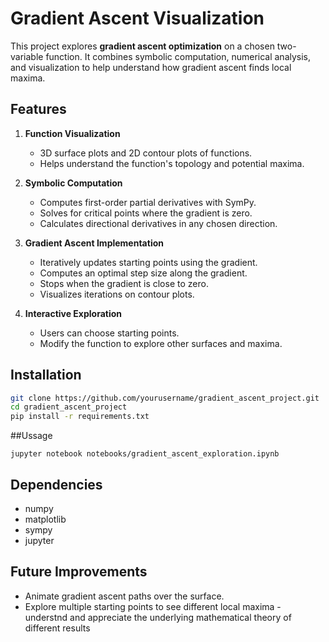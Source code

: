 # Gradient Ascent Visualization

This project explores **gradient ascent optimization** on a chosen two-variable function. It combines symbolic computation, numerical analysis, and visualization to help understand how gradient ascent finds local maxima.

## Features

1. **Function Visualization**
   - 3D surface plots and 2D contour plots of functions.
   - Helps understand the function's topology and potential maxima.

2. **Symbolic Computation**
   - Computes first-order partial derivatives with SymPy.
   - Solves for critical points where the gradient is zero.
   - Calculates directional derivatives in any chosen direction.

3. **Gradient Ascent Implementation**
   - Iteratively updates starting points using the gradient.
   - Computes an optimal step size along the gradient.
   - Stops when the gradient is close to zero.
   - Visualizes iterations on contour plots.

4. **Interactive Exploration**
   - Users can choose starting points.
   - Modify the function to explore other surfaces and maxima.

## Installation

```bash
git clone https://github.com/yourusername/gradient_ascent_project.git
cd gradient_ascent_project
pip install -r requirements.txt

```
##Ussage
```
jupyter notebook notebooks/gradient_ascent_exploration.ipynb
```
## Dependencies      
- numpy
- matplotlib
- sympy
- jupyter

## Future Improvements 
- Animate gradient ascent paths over the surface.
- Explore multiple starting points to see different local maxima - understnd and appreciate the underlying mathematical theory of different results

